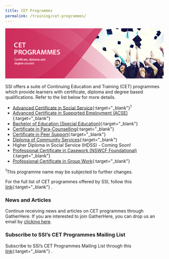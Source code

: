 ```yaml
---
title: CET Programmes 
permalink: /training/cet-programmes/
---
```


![alt text - Social Service Institute (SSI) Singapore - Continuing Education & Training (CET) Courses](/images/training/CET-programmes-SSI_header-banner-757-x-239px10.jpg)


SSI offers a suite of Continuing Education and Training (CET) programmes which provide learners with certificate, diploma and degree based qualifications. Refer to the list below for more details.

-   [Advanced Certificate in Social Service](/training/cet-programmes/advanced-certificate-in-social-service/){:target="_blank"}<sup>1</sup>
-   [Advanced Certificate in Supported Employment (ACSE)](/training/cet-programmes/advance-certificate-in-supported-employment/){:target="_blank"}   
-   [Bachelor of Education (Special Education)](/training/cet-programmes/bachelor-of-education-(special-education)/){:target="_blank"}   
-   [Certificate in Para-Counselling](/training/cet-programmes/certificate-in-para-counselling/){:target="_blank"}   
-   [Certificate in Peer Support](/training/cet-programmes/certificate-in-peer-support/){:target="_blank"}   
-   [Diploma of Community Services](/training/cet-programmes/diploma-of-community-services/){:target="_blank"}   
-   Higher Diploma in Social Service (HDSS) - Coming Soon!
-   [Professional Certificate in Casework (NSWCF Foundational)](/training/cet-programmes/professional-certificate-in-casework-(NSWCF-foundational)/){:target="_blank"}   
-   [Professional Certificate in Group Work](/training/cet-programmes/professional-certificate-in-group-work/){:target="_blank"}   

<sup>1</sup>This programme name may be subjected to further changes.

For the full list of CET programmes offered by SSI, follow this  [link](http://e-services.ncss.gov.sg/Training/Course/TemplateSearch?Filter.Keyword=&Filter.CourseDatesString=&Filter.TypeOfCourse.Value=&Filter.TypeOfCourse.Label=&Filter.CourseSubCategory.Id=5e1ea9bb-b828-e611-8112-000c296ee03a&Filter.CourseSubCategory.LogicalName=nis_coursesubcategory&Filter.CourseSubCategory.Name=CET+Programmes&Filter.CourseSubCategory.ToRemove=){:target="_blank"}   .

### **News and Articles**

Continue receiving news and articles on CET programmes through GatherHere. If you are interested to join GatherHere, you can drop us an email by [clicking here](mailto:techservices1@gatherhere.sg).

### **Subscribe to SSI’s CET Programmes Mailing List**

Subscribe to SSI’s CET Programmes Mailing List through this  [link](https://form.gov.sg/5f19b046fd23f90011ba7246){:target="_blank"}   .
